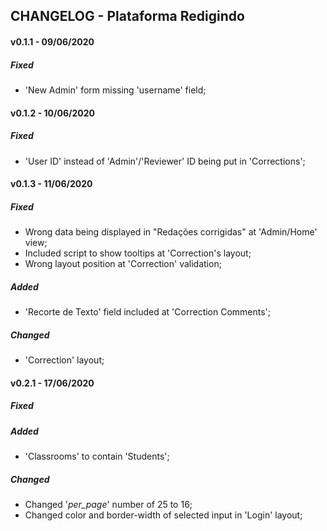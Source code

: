 ## CHANGELOG - Plataforma Redigindo

#### v0.1.1 - 09/06/2020
##### Fixed
- 'New Admin' form missing 'username' field;

#### v0.1.2 - 10/06/2020
##### Fixed
-  'User ID' instead of 'Admin'/'Reviewer' ID being put in 'Corrections';

#### v0.1.3 - 11/06/2020
##### Fixed
- Wrong data being displayed in "Redações corrigidas" at 'Admin/Home' view;
- Included script to show tooltips at 'Correction's layout;
- Wrong layout position at 'Correction' validation;

##### Added

- 'Recorte de Texto' field included at 'Correction Comments';

##### Changed

- 'Correction' layout;

#### v0.2.1 - 17/06/2020
##### Fixed

##### Added

- 'Classrooms' to contain 'Students';

##### Changed

- Changed '_per_page_' number of 25 to 16;
- Changed color and border-width of selected input in 'Login' layout; 

